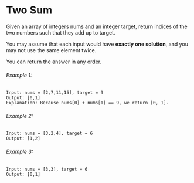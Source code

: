 # Two Sum

Given an array of integers nums and an integer target, return indices of the two numbers such that they add up to target.

You may assume that each input would have **exactly one solution**, and you may not use the same element twice.

You can return the answer in any order.

###### Example 1:

```
Input: nums = [2,7,11,15], target = 9
Output: [0,1]
Explanation: Because nums[0] + nums[1] == 9, we return [0, 1].
```

###### Example 2:

```
Input: nums = [3,2,4], target = 6
Output: [1,2]
```

###### Example 3:

```
Input: nums = [3,3], target = 6
Output: [0,1]
```
